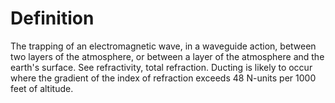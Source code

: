 # Definition

The trapping of an electromagnetic wave, in a waveguide action, between
two layers of the atmosphere, or between a layer of the atmosphere and
the earth's surface. See refractivity, total refraction. Ducting is
likely to occur where the gradient of the index of refraction exceeds 48
N-units per 1000 feet of altitude.
